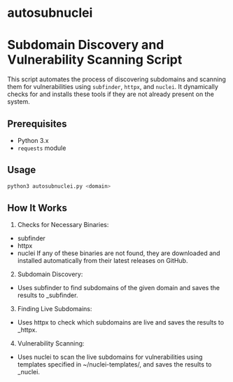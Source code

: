 # autosubnuclei
# Subdomain Discovery and Vulnerability Scanning Script

This script automates the process of discovering subdomains and scanning them for vulnerabilities using `subfinder`, `httpx`, and `nuclei`. It dynamically checks for and installs these tools if they are not already present on the system.

## Prerequisites

- Python 3.x
- `requests` module

## Usage
```sh
python3 autosubnuclei.py <domain>
```

## How It Works
1. Checks for Necessary Binaries:
- subfinder
- httpx
- nuclei
If any of these binaries are not found, they are downloaded and installed automatically from their latest releases on GitHub.

2. Subdomain Discovery:
- Uses subfinder to find subdomains of the given domain and saves the results to <domain>_subfinder.

3. Finding Live Subdomains:
- Uses httpx to check which subdomains are live and saves the results to <domain>_httpx.

4. Vulnerability Scanning:
- Uses nuclei to scan the live subdomains for vulnerabilities using templates specified in ~/nuclei-templates/, and saves the results to <domain>_nuclei.
